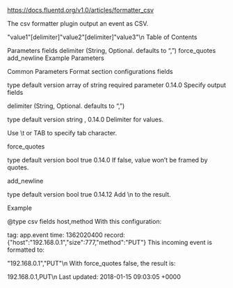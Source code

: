 https://docs.fluentd.org/v1.0/articles/formatter_csv

The csv formatter plugin output an event as CSV.

"value1"[delimiter]"value2"[delimiter]"value3"\n
Table of Contents

Parameters
fields
delimiter (String, Optional. defaults to “,”)
force_quotes
add_newline
Example
Parameters

Common Parameters
Format section configurations
fields

type	default	version
array of string	required parameter	0.14.0
Specify output fields

delimiter (String, Optional. defaults to “,”)

type	default	version
string	,	0.14.0
Delimiter for values.

Use \t or TAB to specify tab character.

force_quotes

type	default	version
bool	true	0.14.0
If false, value won’t be framed by quotes.

add_newline

type	default	version
bool	true	0.14.12
Add \n to the result.

Example

<format>
  @type csv
  fields host,method
</format>
With this configuration:

tag:    app.event
time:   1362020400
record: {"host":"192.168.0.1","size":777,"method":"PUT"}
This incoming event is formatted to:

"192.168.0.1","PUT"\n
With force_quotes false, the result is:

192.168.0.1,PUT\n
Last updated: 2018-01-15 09:03:05 +0000